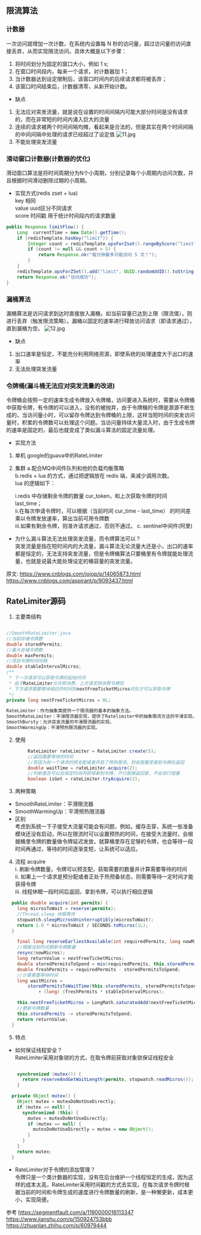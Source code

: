 ## 限流算法 
### 计数器  
一次访问就增加一次计数，在系统内设置每 N 秒的访问量，超过访问量的访问直接丢弃，从而实现限流访问。具体大概是以下步骤：   
1. 将时间划分为固定的窗口大小，例如 1 s;   
2. 在窗口时间段内，每来一个请求，对计数器加 1；   
3. 当计数器达到设定限制后，该窗口时间内的后续请求都将被丢弃；   
4. 该窗口时间结束后，计数器清零，从新开始计数。   

* 缺点 
1. 无法应对突发流量，就是说在设置的时间间隔内可能大部分时间是没有请求的，而在非常短的时间内涌入巨大的流量   
2. 连续的请求被两个时间间隔均摊，看起来是合法的，但是其实在两个时间间隔的中间间隔中处理的请求已经超过了设定值
![11.jpg](.\image\11.jpg)
3. 不能处理突发流量

### 滑动窗口计数器(计数器的优化)
滑动窗口算法是将时间周期分为N个小周期，分别记录每个小周期内访问次数，并且根据时间滑动删除过期的小周期。

* 实现方式(redis zset + lua)   
key 相同   
value uuid区分不同请求   
score 时间戳 用于统计时间段内的请求数量    
```java
public Response limitFlow() {
    Long  currentTime = new Date().getTime();
    if (redisTemplate.hasKey("limit")) {
        Integer count = redisTemplate.opsForZset().rangeByScore("limit", currentTime - intervalTime, currentTime).size();
        if (count != null && count > 5) {
            return Response.ok("每分钟最多只能访问 5 次！");
        }
    }
    redisTemplate.opsForZSet().add("limit", UUID.randomUUID().toString(), currentTime);
    return Response.ok("访问成功");
}

```

### 漏桶算法
漏桶算法是访问请求到达时直接放入漏桶，如当前容量已达到上限（限流值），则进行丢弃（触发限流策略）。漏桶以固定的速率进行释放访问请求（即请求通过），直到漏桶为空。
![12.jpg](.\image\12.jpg)


* 缺点  
1. 出口速率是恒定，不能充分利用网络资源，即使系统的处理速度大于出口的速率   
2. 无法处理突发流量


### 令牌桶(漏斗桶无法应对突发流量的改进)
令牌桶会按照一定的速率生成令牌放入令牌桶，访问要进入系统时，需要从令牌桶中获取令牌，有令牌的可以进入，没有的被抛弃，由于令牌桶的令牌是源源不断生成的，当访问量小时，可以留存令牌达到令牌桶的上限，这样当短时间的突发访问量时，积累的令牌数可以处理这个问题。当访问量持续大量流入时，由于生成令牌的速率是固定的，最后也就变成了类似漏斗算法的固定流量处理。

* 实现方法 
1. 单机 google的guava中的RateLimiter   
2. 集群 a.配合MQ中间件队列和他的负载均衡策略  
        b.redis + lua 的方式，通过把逻辑放在 redis 端，来减少调用次数。   
lua 的逻辑如下：

    i.redis 中存储剩余令牌的数量 cur_token，和上次获取令牌的时间 last_time；   
    ii.在每次申请令牌时，可以根据（当前时间 cur_time - last_time） 的时间差乘以令牌发放速率，算出当前可用令牌数   
    iii.如果有剩余令牌，则准许请求通过，否则不通过。
    c. sentinel中间件(阿里)


* 为什么漏斗算法无法处理突发流量，而令牌算法可以？   
突发流量是指在短时间内的大流量，漏斗算法无论流量大还是小，出口的速率都是恒定的，无法支持突发流量，但是令牌桶算法只要桶里有令牌就能处理流量，也就是说最大能处理设定的桶容量的突发流量。




原文:
https://www.cnblogs.com/jojop/p/14065873.html  
https://www.cnblogs.com/aspirant/p/9093437.html


## RateLimiter源码
1. 主要类结构
```java

//SmoothRateLimiter.java
//当前存储令牌数
double storedPermits;
//最大存储令牌数
double maxPermits;
//添加令牌时间间隔
double stableIntervalMicros;
/**
 * 下一次请求可以获取令牌的起始时间
 * 由于RateLimiter允许预消费，上次请求预消费令牌后
 * 下次请求需要等待相应的时间到nextFreeTicketMicros时刻才可以获取令牌
 */
private long nextFreeTicketMicros = 0L;

RateLimiter：作为抽象类提供一个限流器的基本的抽象方法。
SmoothRateLimiter：平滑限流器实现，提供了Ratelimiter中的抽象限流方法的平滑实现。
SmoothBursty：允许突发流量的平滑限流器的实现。
SmoothWarmingUp：平滑预热限流器的实现。
```

2. 使用
```java
        RateLimiter rateLimiter = RateLimiter.create(5);
        //返回需要等待的时间
        //若因为前一个请求的预支配或者开启了预热限流，则会阻塞至拿到令牌在返回
        double waitTime = rateLimiter.acquire(2);
        //判断是否可以在规定时间内获得拿到令牌，不行直接返回是，不会进行阻塞
        boolean isGet = rateLimiter.tryAcquire(2);
```

3. 两种策略
* SmoothRateLimiter：平滑限流器
* SmoothWarmingUp：平滑预热限流器
* 区别  
考虑到系统一下子接受大流量可能会有问题，例如，缓存击穿，系统一些准备模块还没有启动，所以在限流时可以设置预热的时间，在接受大流量时，会根据桶里令牌的数量做令牌延迟发放，就算桶里存在足够的令牌，也会等待一段时间再通过，等待的时间逐渐变短，让系统可以适应。

4. 流程 
acquire   
i. 刷新令牌数量，令牌可以预支配，获取需要的数量并计算需要等待的时间   
ii. 如果上一个请求是预分配或者正处于热预备状态，则需要等待一定时间才能获得令牌   
iii. 线程休眠一段时间后返回，拿到令牌，可以执行相应逻辑  

```java
  public double acquire(int permits) {
    long microsToWait = reserve(permits);
    //Thread.sleep 休眠等待
    stopwatch.sleepMicrosUninterruptibly(microsToWait);
    return 1.0 * microsToWait / SECONDS.toMicros(1L);
  }

    final long reserveEarliestAvailable(int requiredPermits, long nowMicros) {
    //根据当前时间更新令牌数量
    resync(nowMicros);
    long returnValue = nextFreeTicketMicros;
    double storedPermitsToSpend = min(requiredPermits, this.storedPermits);
    double freshPermits = requiredPermits - storedPermitsToSpend;
    //计算需要等待时间
    long waitMicros =
        storedPermitsToWaitTime(this.storedPermits, storedPermitsToSpend)
            + (long) (freshPermits * stableIntervalMicros);

    this.nextFreeTicketMicros = LongMath.saturatedAdd(nextFreeTicketMicros, waitMicros);
    //更新令牌数量
    this.storedPermits -= storedPermitsToSpend;
    return returnValue;
  }


```

5. 特点
* 如何保证线程安全？  
RateLimiter采用对象锁的方式，在取令牌前获取对象锁保证线程安全   
```java

    synchronized (mutex()) {
      return reserveAndGetWaitLength(permits, stopwatch.readMicros());
    }

  private Object mutex() {
    Object mutex = mutexDoNotUseDirectly;
    if (mutex == null) {
      synchronized (this) {
        mutex = mutexDoNotUseDirectly;
        if (mutex == null) {
          mutexDoNotUseDirectly = mutex = new Object();
        }
      }
    }
    return mutex;
  }
```

* RateLimiter对于令牌的添加管理？    
令牌只是一个类计数器的实现，没有在后台维护一个线程恒定的生成，因为这样的成本太高，RateLimiter采用时间戳的方式去实现，在每次请求令牌时根据当前的时间和令牌生成的速度进行令牌数量的刷新，是一种懒更新，成本更小，实现简便。   


参考
https://segmentfault.com/a/1190000016113347   
https://www.jianshu.com/p/150924753bbb   
https://zhuanlan.zhihu.com/p/60979444
